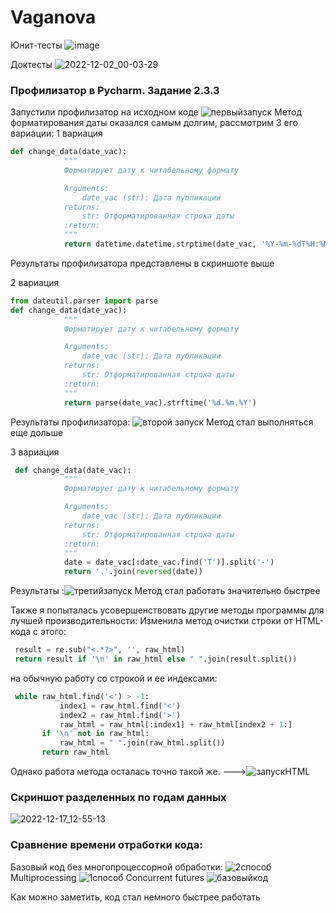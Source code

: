 # Vaganova
Юнит-тесты
![image](https://user-images.githubusercontent.com/97828035/205136913-3c31c19e-358c-4da8-a6b5-4c969f5e7d09.png)

Доктесты
![2022-12-02_00-03-29](https://user-images.githubusercontent.com/97828035/205138035-627002ef-ce98-4d58-a893-77c70b2990ec.png)


### Профилизатор в Pycharm. Задание 2.3.3
Запустили профилизатор на исходном коде
![первыйзапуск](https://user-images.githubusercontent.com/97828035/206177281-8d94bec5-b915-4556-84e8-0bf140a42598.jpg)
Метод форматирования даты оказался самым долгим, рассмотрим 3 его вариации:
1 вариация
```py
def change_data(date_vac):
            """
            Форматирует дату к читабельному формату

            Arguments:
                date_vac (str): Дата публикации
            returns:
                str: Отформатированная строка даты
            :return:
            """
            return datetime.datetime.strptime(date_vac, '%Y-%m-%dT%H:%M:%S%z').strftime('%d.%m.%Y')
```
Результаты профилизатора представлены в скриншоте выше

2 вариация
```py
from dateutil.parser import parse
def change_data(date_vac):
            """
            Форматирует дату к читабельному формату

            Arguments:
                date_vac (str): Дата публикации
            returns:
                str: Отформатированная строка даты
            :return:
            """
            return parse(date_vac).strftime('%d.%m.%Y')
```            
Результаты профилизатора: ![второй запуск](https://user-images.githubusercontent.com/97828035/206178680-41e19e22-1195-490b-b28c-187b76754e03.jpg)
Метод стал выполняться еще дольше


3 вариация
```py
 def change_data(date_vac):
            """
            Форматирует дату к читабельному формату

            Arguments:
                date_vac (str): Дата публикации
            returns:
                str: Отформатированная строка даты
            :return:
            """
            date = date_vac[:date_vac.find('T')].split('-')
            return '.'.join(reversed(date))
```  
Результаты :![третийзапуск](https://user-images.githubusercontent.com/97828035/206179803-7585bd6d-945f-44aa-b5bf-0603ed3328e2.jpg)
Метод стал работать значительно быстрее



Также я попыталась усовершенствовать другие методы программы для лучшей производительности:
Изменила метод очистки строки от HTML-кода с этого:
```py
 result = re.sub("<.*?>", '', raw_html)
 return result if '\n' in raw_html else " ".join(result.split())
 ```
 на обычную работу со строкой и ее индексами:
 ```py
  while raw_html.find('<') > -1:
            index1 = raw_html.find('<')
            index2 = raw_html.find('>')
            raw_html = raw_html[:index1] + raw_html[index2 + 1:]
        if '\n' not in raw_html:
            raw_html = " ".join(raw_html.split())
        return raw_html
 ```
 Однако работа метода осталась точно такой же. --->![запускHTML](https://user-images.githubusercontent.com/97828035/206180515-2745f3f9-3817-4c6c-9fe2-302a2d8154fd.jpg)



### Скриншот разделенных по годам данных
![2022-12-17_12-55-13](https://user-images.githubusercontent.com/97828035/208232191-60daa823-7fda-4a04-9b64-f9ca1540032b.png)

### Сравнение времени отработки кода:
Базовый код без многопроцессорной обработки:
![2способ](https://user-images.githubusercontent.com/97828035/208236251-6b4118eb-4c55-4f8d-9703-3f67dd7d966a.jpg)
Multiprocessing 
![1способ](https://user-images.githubusercontent.com/97828035/208236241-39fc18bb-ea6b-4a25-9a2f-b29ed36e3349.jpg)
Concurrent futures
![базовыйкод](https://user-images.githubusercontent.com/97828035/208236233-163d75d0-f558-4875-8671-7fd1d3078f57.jpg)

Как можно заметить, код стал немного быстрее работать 



